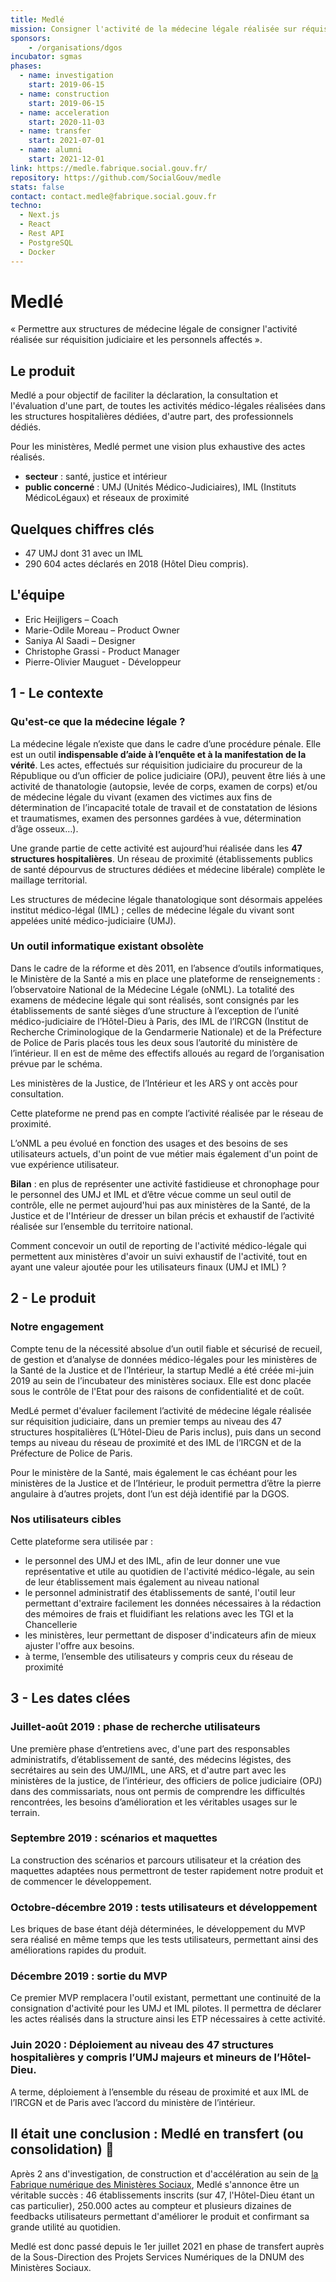 ```yaml
---
title: Medlé
mission: Consigner l'activité de la médecine légale réalisée sur réquisition judiciaire
sponsors:
    - /organisations/dgos
incubator: sgmas
phases:
  - name: investigation
    start: 2019-06-15
  - name: construction
    start: 2019-06-15
  - name: acceleration
    start: 2020-11-03
  - name: transfer
    start: 2021-07-01
  - name: alumni
    start: 2021-12-01
link: https://medle.fabrique.social.gouv.fr/
repository: https://github.com/SocialGouv/medle
stats: false
contact: contact.medle@fabrique.social.gouv.fr
techno:
  - Next.js
  - React
  - Rest API
  - PostgreSQL
  - Docker
---
```


# Medlé

« Permettre aux structures de médecine légale de consigner l'activité réalisée sur réquisition judiciaire et les personnels affectés ».

## Le produit

Medlé a pour objectif de faciliter la déclaration, la consultation et l'évaluation d'une part, de toutes les activités médico-légales réalisées dans les structures hospitalières dédiées, d'autre part, des professionnels dédiés.

Pour les ministères, Medlé permet une vision plus exhaustive des actes réalisés.

- **secteur** : santé, justice et intérieur
- **public concerné** : UMJ (Unités Médico-Judiciaires), IML (Instituts MédicoLégaux) et réseaux de proximité

## Quelques chiffres clés

- 47 UMJ dont 31 avec un IML
- 290 604 actes déclarés en 2018 (Hôtel Dieu compris).

## L'équipe

- Eric Heijligers – Coach
- Marie-Odile Moreau – Product Owner
- Saniya Al Saadi – Designer
- Christophe Grassi - Product Manager
- Pierre-Olivier Mauguet - Développeur

## 1 - Le contexte

### Qu'est-ce que la médecine légale ?

La médecine légale nʼexiste que dans le cadre dʼune procédure pénale. Elle est un outil **indispensable dʼaide à lʼenquête et à la manifestation de la vérité**. Les actes, effectués sur réquisition judiciaire du procureur de la République ou dʼun officier de police judiciaire (OPJ), peuvent être liés à une activité de thanatologie (autopsie, levée de corps, examen de corps) et/ou de médecine légale du vivant (examen des victimes aux fins de détermination de lʼincapacité totale de travail et de constatation de lésions et traumatismes, examen des personnes gardées à vue, détermination dʼâge osseux…).

Une grande partie de cette activité est aujourdʼhui réalisée dans les **47 structures hospitalières**. Un réseau de proximité (établissements publics de santé dépourvus de structures dédiées et médecine libérale) complète le maillage territorial.

Les structures de médecine légale thanatologique sont désormais appelées institut médico-légal (IML) ; celles de médecine légale du vivant sont appelées unité médico-judiciaire (UMJ). 

### Un outil informatique existant obsolète

Dans le cadre de la réforme et dès 2011, en lʼabsence dʼoutils informatiques, le Ministère de la Santé a mis en place une plateforme de renseignements : lʼobservatoire National de la Médecine Légale (oNML). La totalité des examens de médecine légale qui sont réalisés, sont consignés par les établissements de santé sièges dʼune structure à lʼexception de lʼunité médico-judiciaire de lʼHôtel-Dieu à Paris, des IML de lʼIRCGN (Institut de Recherche Criminologique de la Gendarmerie Nationale) et de la Préfecture de Police de Paris placés tous les deux sous lʼautorité du ministère de lʼintérieur. Il en est de même des effectifs alloués au regard de lʼorganisation prévue par le schéma.

Les ministères de la Justice, de lʼIntérieur et les ARS y ont accès pour consultation.

Cette plateforme ne prend pas en compte lʼactivité réalisée par le réseau de proximité.

LʼoNML a peu évolué en fonction des usages et des besoins de ses utilisateurs actuels, d'un point de vue métier mais également d'un point de vue expérience utilisateur.

**Bilan** : en plus de représenter une activité fastidieuse et chronophage pour le personnel des UMJ et IML et dʼêtre vécue comme un seul outil de contrôle, elle ne permet aujourd'hui pas aux ministères de la Santé, de la Justice et de l'Intérieur de dresser un bilan précis et exhaustif de lʼactivité réalisée sur lʼensemble du territoire national.

Comment concevoir un outil de reporting de l'activité médico-légale qui permettent aux ministères d'avoir un suivi exhaustif de l'activité, tout en ayant une valeur ajoutée pour les utilisateurs finaux (UMJ et IML) ?

## 2 - Le produit

### Notre engagement

Compte tenu de la nécessité absolue dʼun outil fiable et sécurisé de recueil, de gestion et dʼanalyse de données médico-légales pour les ministères de la Santé de la Justice et de lʼIntérieur, la startup Medlé a été créée mi-juin 2019 au sein de lʼincubateur des ministères sociaux. Elle est donc placée sous le contrôle de l'Etat pour des raisons de confidentialité et de coût.

MedLé permet d'évaluer facilement lʼactivité de médecine légale réalisée sur réquisition judiciaire, dans un premier temps au niveau des 47 structures hospitalières (LʼHôtel-Dieu de Paris inclus), puis dans un second temps au niveau du réseau de proximité et des IML de lʼIRCGN et de la Préfecture de Police de Paris.

Pour le ministère de la Santé, mais également le cas échéant pour les ministères de la Justice et de lʼIntérieur, le produit permettra dʼêtre la pierre angulaire à dʼautres projets, dont lʼun est déjà identifié par la DGOS.

### Nos utilisateurs cibles

Cette plateforme sera utilisée par :

- le personnel des UMJ et des IML, afin de leur donner une vue représentative et utile au quotidien de l'activité médico-légale, au sein de leur établissement mais également au niveau national
- le personnel administratif des établissements de santé, l'outil leur permettant d'extraire facilement les données nécessaires à la rédaction des mémoires de frais et fluidifiant les relations avec les TGI et la Chancellerie
- les ministères, leur permettant de disposer d'indicateurs afin de mieux ajuster l'offre aux besoins.
- à terme, lʼensemble des utilisateurs y compris ceux du réseau de proximité

## 3 - Les dates clées

### Juillet-août 2019 : phase de recherche utilisateurs

Une première phase dʼentretiens avec, d'une part des responsables administratifs, dʼétablissement de santé, des médecins légistes, des secrétaires au sein des UMJ/IML, une ARS, et d'autre part avec les ministères de la justice, de lʼintérieur, des officiers de police judiciaire (OPJ) dans des commissariats, nous ont permis de comprendre les difficultés rencontrées, les besoins dʼamélioration et les véritables usages sur le terrain.

### Septembre 2019 : scénarios et maquettes

La construction des scénarios et parcours utilisateur et la création des maquettes adaptées nous permettront de tester rapidement notre produit et de commencer le développement.

### Octobre-décembre 2019 : tests utilisateurs et développement

Les briques de base étant déjà déterminées, le développement du MVP sera réalisé en même temps que les tests utilisateurs, permettant ainsi des améliorations rapides du produit.

### Décembre 2019 : sortie du MVP

Ce premier MVP remplacera l'outil existant, permettant une continuité de la consignation d'activité pour les UMJ et IML pilotes. Il permettra de déclarer les actes réalisés dans la structure ainsi les ETP nécessaires à cette activité.

### Juin 2020 : Déploiement au niveau des 47 structures hospitalières y compris lʼUMJ majeurs et mineurs de lʼHôtel-Dieu.

A terme, déploiement à lʼensemble du réseau de proximité et aux IML de lʼIRCGN et de Paris avec lʼaccord du ministère de lʼintérieur.

## Il était une conclusion : Medlé en transfert (ou consolidation) 🚀

Après 2 ans d'investigation, de construction et d'accélération au sein de [la Fabrique numérique des Ministères Sociaux](https://www.fabrique.social.gouv.fr/), Medlé s'annonce être un véritable succès : 46 établissements inscrits (sur 47, l'Hôtel-Dieu étant un cas particulier), 250.000 actes au compteur et plusieurs dizaines de feedbacks utilisateurs permettant d'améliorer le produit et confirmant sa grande utilité au quotidien.

Medlé est donc passé depuis le 1er juillet 2021 en phase de transfert auprès de la Sous-Direction des Projets Services Numériques de la DNUM des Ministères Sociaux.


